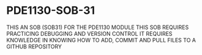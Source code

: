 # PDE1130-SOB-31
THIS AN SOB (SOB31) FOR THE PDE1130 MODULE
THIS SOB REQUIRES PRACTICING DEBUGGING AND VERSION CONTROL
IT REQUIRES KNOWLEDGE IN KNOWING HOW TO ADD, COMMIT AND PULL FILES TO A GITHUB REPOSITORY
